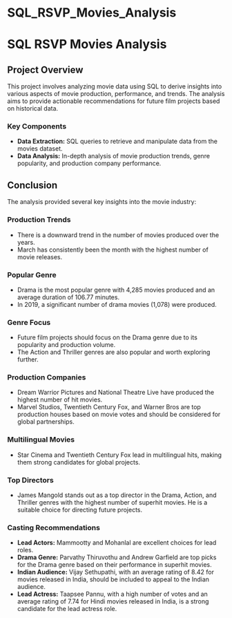 # SQL_RSVP_Movies_Analysis
# SQL RSVP Movies Analysis

## Project Overview

This project involves analyzing movie data using SQL to derive insights into various aspects of movie production, performance, and trends. The analysis aims to provide actionable recommendations for future film projects based on historical data.

### Key Components
- **Data Extraction:** SQL queries to retrieve and manipulate data from the movies dataset.
- **Data Analysis:** In-depth analysis of movie production trends, genre popularity, and production company performance.

## Conclusion

The analysis provided several key insights into the movie industry:

### Production Trends
- There is a downward trend in the number of movies produced over the years.
- March has consistently been the month with the highest number of movie releases.

### Popular Genre
- Drama is the most popular genre with 4,285 movies produced and an average duration of 106.77 minutes.
- In 2019, a significant number of drama movies (1,078) were produced.

### Genre Focus
- Future film projects should focus on the Drama genre due to its popularity and production volume.
- The Action and Thriller genres are also popular and worth exploring further.

### Production Companies
- Dream Warrior Pictures and National Theatre Live have produced the highest number of hit movies.
- Marvel Studios, Twentieth Century Fox, and Warner Bros are top production houses based on movie votes and should be considered for global partnerships.

### Multilingual Movies
- Star Cinema and Twentieth Century Fox lead in multilingual hits, making them strong candidates for global projects.

### Top Directors
- James Mangold stands out as a top director in the Drama, Action, and Thriller genres with the highest number of superhit movies. He is a suitable choice for directing future projects.

### Casting Recommendations
- **Lead Actors:** Mammootty and Mohanlal are excellent choices for lead roles.
- **Drama Genre:** Parvathy Thiruvothu and Andrew Garfield are top picks for the Drama genre based on their performance in superhit movies.
- **Indian Audience:** Vijay Sethupathi, with an average rating of 8.42 for movies released in India, should be included to appeal to the Indian audience.
- **Lead Actress:** Taapsee Pannu, with a high number of votes and an average rating of 7.74 for Hindi movies released in India, is a strong candidate for the lead actress role.
